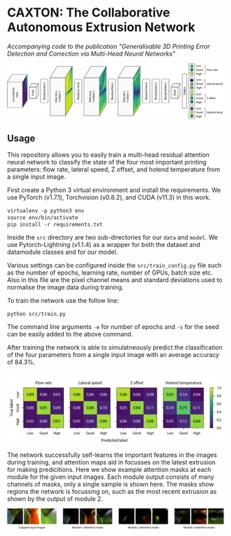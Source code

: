 # CAXTON: The Collaborative Autonomous Extrusion Network

_Accompanying code to the publication "Generalisable 3D Printing Error Detection and Correction via Multi-Head Neural Networks"_

![media/network.jpg](media/network.jpg)

## Usage

This repository allows you to easily train a multi-head residual attention neural network to classify the state of the four most important printing parameters: flow rate, lateral speed, Z offset, and hotend temperature from a single input image.

First create a Python 3 virtual environment and install the requirements. We use PyTorch (v1.7.1), Torchvision (v0.8.2), and CUDA (v11.3) in this work.

```
virtualenv -p python3 env
source env/bin/activate
pip install -r requirements.txt
```

Inside the `src` directory are two sub-directories for our `data` and `model`. We use Pytorch-Lightning (v1.1.4) as a wrapper for both the dataset and datamodule classes and for our model.

Various settings can be configured inside the `src/train_config.py` file such as the number of epochs, learning rate, number of GPUs, batch size etc. Also in this file are the pixel channel means and standard deviations used to normalise the image data during training. 

To train the network use the follow line:

```
python src/train.py
```

The command line arguments `-e` for number of epochs and `-s` for the seed can be easily added to the above command.

After training the network is able to simulatneously predict the classification of the four parameters from a single input image with an average accuracy of 84.3%.

![media/network.jpg](media/confusion_matrices.jpg)

The network successfully self-learns the important features in the images during training, and attention maps aid in focusses on the latest extrusion for making predicitions. Here we show example attention masks at each module for the given input images. Each module output consists of many channels of masks, only a single sample is shown here. The masks show regions the network is focussing on, such as the most recent extrusion as shown by the output of module 2.

![media/maps.jpg](media/maps.jpg)



